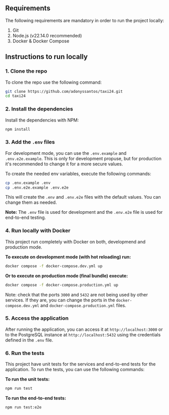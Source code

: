 ## Requirements

The following requirements are mandatory in order to run the project locally:

1. Git
2. Node.js (v22.14.0 recommended)
3. Docker & Docker Compose

## Instructions to run locally

### 1. Clone the repo

To clone the repo use the following command:

```sh
git clone https://github.com/adonyssantos/taxi24.git
cd taxi24
```

### 2. Install the dependencies

Install the dependencies with NPM:

```sh
npm install
```

### 3. Add the `.env` files

For development mode, you can use the `.env.example` and `.env.e2e.example`. This is only for development propuse, but for production it's recommended to change it for a more secure values.

To create the needed env variables, execute the following commands:

```sh
cp .env.example .env
cp .env.e2e.example .env.e2e
```

This will create the `.env` and `.env.e2e` files with the default values. You can change them as needed.

**Note:** The `.env` file is used for development and the `.env.e2e` file is used for end-to-end testing.

### 4. Run locally with Docker

This project run completely with Docker on both, developmend and production mode.

**To execute on development mode (with hot reloading) run:**

```sh
docker compose -f docker-compose.dev.yml up
```

**Or to execute on production mode (final bundle) execute:**

```sh
docker compose -f docker-compose.production.yml up
```

Note: check that the ports `3000` and `5432` are not being used by other services. If they are, you can change the ports in the `docker-compose.dev.yml` and `docker-compose.production.yml` files.

### 5. Access the application

After running the application, you can access it at `http://localhost:3000` or to the PostgreSQL instance at `http://localhost:5432` using the credentials defined in the `.env` file.

### 6. Run the tests

This project have unit tests for the services and end-to-end tests for the application. To run the tests, you can use the following commands:

**To run the unit tests:**

```sh
npm run test
```

**To run the end-to-end tests:**

```sh
npm run test:e2e
```

